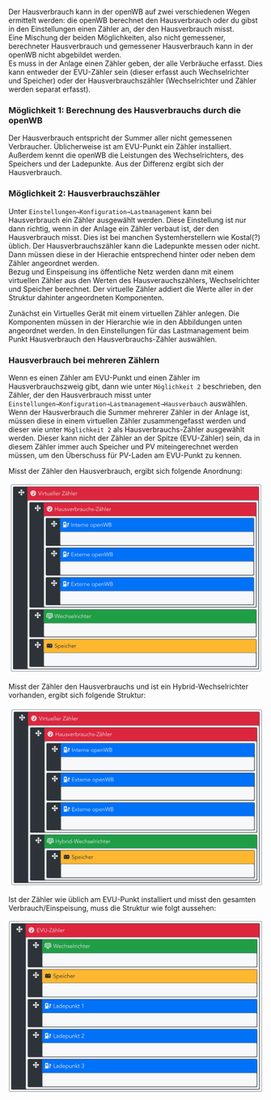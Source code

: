 Der Hausverbrauch kann in der openWB auf zwei verschiedenen Wegen ermittelt werden: die openWB berechnet den Hausverbrauch oder du gibst in den Einstellungen einen Zähler an, der den Hausverbrauch misst.  
Eine Mischung der beiden Möglichkeiten, also nicht gemessener, berechneter Hausverbrauch und gemessener Hausverbrauch kann in der openWB nicht abgebildet werden.  
Es muss in der Anlage einen Zähler geben, der alle Verbräuche erfasst. Dies kann entweder der EVU-Zähler sein (dieser erfasst auch Wechselrichter und Speicher) oder der Hausverbrauchszähler (Wechselrichter und Zähler werden separat erfasst).

### Möglichkeit 1: Berechnung des Hausverbrauchs durch die openWB

Der Hausverbrauch entspricht der Summer aller nicht gemessenen Verbraucher. Üblicherweise ist am EVU-Punkt ein Zähler installiert. Außerdem kennt die openWB die Leistungen des Wechselrichters, des Speichers und der Ladepunkte. Aus der Differenz ergibt sich der Hausverbrauch.

### Möglichkeit 2: Hausverbrauchszähler

Unter `Einstellungen→Konfiguration→Lastmanagement` kann bei Hausverbrauch ein Zähler ausgewählt werden. Diese Einstellung ist nur dann richtig, wenn in der Anlage ein Zähler verbaut ist, der den Hausverbrauch misst. Dies ist bei manchen Systemherstellern wie Kostal(?) üblich. Der Hausverbrauchszähler kann die Ladepunkte messen oder nicht. Dann müssen diese in der Hierachie entsprechend hinter oder neben dem Zähler angeordnet werden.  
Bezug und Einspeisung ins öffentliche Netz werden dann mit einem virtuellen Zähler aus den Werten des Hausverauchszählers, Wechselrichter und Speicher berechnet. Der virtuelle Zähler addiert die Werte aller in der Struktur dahinter angeordneten Komponenten.

Zunächst ein Virtuelles Gerät mit einem virtuellen Zähler anlegen. Die Komponenten müssen in der Hierarchie wie in den Abbildungen unten angeordnet werden. In den Einstellungen für das Lastmanagement beim Punkt Hausverbrauch den Hausverbrauchs-Zähler auswählen.

### Hausverbrauch bei mehreren Zählern
Wenn es einen Zähler am EVU-Punkt und einen Zähler im Hausverbrauchszweig gibt, dann wie unter `Möglichkeit 2` beschrieben, den Zähler, der den Hausverbrauch misst unter `Einstellungen→Konfiguration→Lastmanagement→Hausverbauch` auswählen.  
Wenn der Hausverbrauch die Summer mehrerer Zähler in der Anlage ist, müssen diese in einem virtuellen Zähler zusammengefasst werden und dieser wie unter `Möglichkeit 2` als Hausverbrauchs-Zähler ausgewählt werden. Dieser kann nicht der Zähler an der Spitze (EVU-Zähler) sein, da in diesem Zähler immer auch Speicher und PV miteingerechnet werden müssen, um den Überschuss für PV-Laden am EVU-Punkt zu kennen.  

Misst der Zähler den Hausverbrauch, ergibt sich folgende Anordnung:

![Hausverbrauchs-Zähler](Hausverbrauchs-Zaehler.png)

Misst der Zähler den Hausverbrauchs und ist ein Hybrid-Wechselrichter vorhanden, ergibt sich folgende Struktur:

![Hausverbrauchs-Zähler Hybrid](Hausverbrauchs-Zaehler_Hybrid.png)

Ist der Zähler wie üblich am EVU-Punkt installiert und misst den gesamten Verbrauch/Einspeisung, muss die Struktur wie folgt aussehen:

![Standard Zähler](standard.png)
